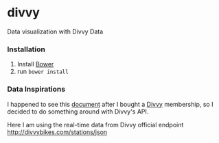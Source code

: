 divvy
=====

Data visualization with Divvy Data

### Installation

1. Install [Bower](http://bower.io/)
2. run `bower install`

### Data Inspirations

I happened to see this [document](https://docs.google.com/document/d/1gKN2Hq0-PxmMFBqg9e-xnwpRRh0GnmTVRQG3fjTxnT8/edit) after I bought a [Divvy](https://divvybikes.com/) membership, so I decided to do something around with Divvy's API.

Here I am using the real-time data from Divvy official endpoint <http://divvybikes.com/stations/json>

